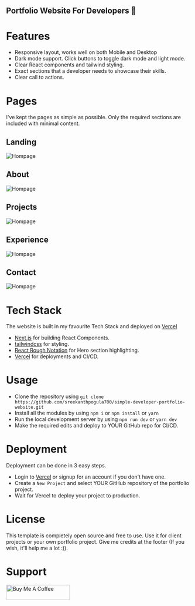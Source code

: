 ## Portfolio Website For Developers 💯

# Features

- Responsive layout, works well on both Mobile and Desktop
- Dark mode support. Click buttons to toggle dark mode and light mode.
- Clear React components and tailwind styling.
- Exact sections that a developer needs to showcase their skills.
- Clear call to actions.

# Pages

I've kept the pages as simple as possible. Only the required sections are included with minimal content.

## Landing

![Hompage](https://github.com/sreekanthpogula700/simple-developer-portfolio-website/blob/main/demo-images/home.png)

## About

![Hompage](https://github.com/sreekanthpogula700/simple-developer-portfolio-website/blob/main/demo-images/about.png)

## Projects

![Hompage](https://github.com/sreekanthpogula700/simple-developer-portfolio-website/blob/main/demo-images/projects.png)

## Experience

![Hompage](https://github.com/sreekanthpogula700/simple-developer-portfolio-website/blob/main/demo-images/experience.png)

## Contact

![Hompage](https://github.com/sreekanthpogula700/simple-developer-portfolio-website/blob/main/demo-images/contact.png)

# Tech Stack

The website is built in my favourite Tech Stack and deployed on [Vercel](https://vercel.com)

- [Next.js](https://nextjs.org) for building React Components.
- [tailwindcss](https://tailwindcss.com) for styling.
- [React Rough Notation](https://roughnotation.com) for Hero section highlighting.
- [Vercel](https://vercel.com) for deployments and CI/CD.

# Usage

- Clone the repository using `git clone https://github.com/sreekanthpogula700/simple-developer-portfolio-website.git`
- Install all the modules by using `npm i` or `npm install` or `yarn`
- Run the local development server by using `npm run dev` or `yarn dev`
- Make the required edits and deploy to YOUR GitHub repo for CI/CD.

# Deployment

Deployment can be done in 3 easy steps.

- Login to [Vercel](https://vercel.com) or signup for an account if you don't have one.
- Create a `New Project` and select YOUR GitHub repository of the portfolio project.
- Wait for Vercel to deploy your project to production.

# License

This template is completely open source and free to use. Use it for client projects or your own portfolio project. Give me credits at the footer (If you wish, it'll help me a lot :)).

# Support

<a href="https://www.buymeacoffee.com/sreekanthpogula" target="_blank"><img src="https://cdn.buymeacoffee.com/buttons/default-orange.png" alt="Buy Me A Coffee" height="41" width="174"></a>
